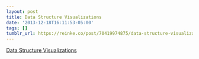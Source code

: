 ```yaml
---
layout: post
title: Data Structure Visualizations
date: '2013-12-18T16:11:53-05:00'
tags: []
tumblr_url: https://reinke.co/post/70419974875/data-structure-visualizations
---
```

[Data Structure Visualizations](http://www.cs.usfca.edu/~galles/visualization/Algorithms.html)  
